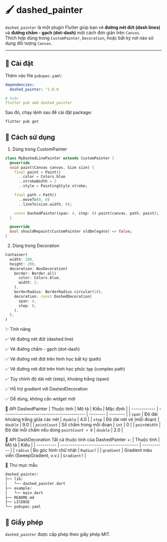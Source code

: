 # 🖌️ dashed_painter

`dashed_painter` là một plugin Flutter giúp bạn vẽ **đường nét đứt (dash lines)** và **đường chấm - gạch (dot-dash)** một cách đơn giản trên `Canvas`.  
Thích hợp dùng trong `CustomPainter`, `Decoration`, hoặc bất kỳ nơi nào sử dụng đối tượng `Canvas`.

---

## 🚀 Cài đặt

Thêm vào file `pubspec.yaml`:

```yaml
dependencies:
  dashed_painter: ^1.0.0

# hoặc
flutter pub add dashed_painter
```

Sau đó, chạy lệnh sau để cài đặt package:

```bash
flutter pub get
```

## 🎨 Cách sử dụng

1. Dùng trong CustomPainter

```dart
class MyDashedLinePainter extends CustomPainter {
  @override
  void paint(Canvas canvas, Size size) {
    final paint = Paint()
      ..color = Colors.blue
      ..strokeWidth = 2
      ..style = PaintingStyle.stroke;

    final path = Path()
      ..moveTo(0, 0)
      ..lineTo(size.width, 0);

    const DashedPainter(span: 4, step: 8).paint(canvas, path, paint);
  }

  @override
  bool shouldRepaint(CustomPainter oldDelegate) => false;
}
```

2. Dùng trong Decoration

```dart
Container(
  width: 200,
  height: 200,
  decoration: BoxDecoration(
    border: Border.all(
      color: Colors.blue,
      width: 2,
    ),
    borderRadius: BorderRadius.circular(20),
    decoration: const DashedDecoration(
      span: 4,
      step: 8,
    ),
  ),
)
```

✨ Tính năng

✅ Vẽ đường nét đứt (dashed line)

✅ Vẽ đường chấm - gạch (dot-dash)

✅ Vẽ đường nét đứt trên hình học bất kỳ (path)

✅ Vẽ đường nét đứt trên hình học phức tạp (complex path)

✅ Tùy chỉnh độ dài nét (step), khoảng trắng (span)

✅ Hỗ trợ gradient với DashedDecoration

✅ Dễ dùng, không cần widget mới

🧩 API DashedPainter
| Thuộc tính | Mô tả | Kiểu | Mặc định |
| ------------ | ----------------------------------------- | -------- | -------- |
| `span` | Độ dài khoảng trắng giữa các nét | `double` | 4.0 |
| `step` | Độ dài nét vẽ (mỗi đoạn) | `double` | 9.0 |
| `pointCount` | Số chấm trong mỗi đoạn | `int` | 0 |
| `pointWidth` | Độ dài mỗi chấm nếu dùng `pointCount > 0` | `double` | 2.0 |

🧱 API DashDecoration
Tất cả thuộc tính của DashedPainter +:
| Thuộc tính | Mô tả | Kiểu |
| ---------- | --------------------------------------- | ----------- |
| `radius` | Bo góc hình chữ nhật | `Radius?` |
| `gradient` | Gradient màu viền (SweepGradient, v.v.) | `Gradient?` |

📂 Thư mục mẫu

```dart
dashed_painter/
├── lib/
│   └── dashed_painter.dart
├── example/
│   └── main.dart
├── README.md
├── LICENSE
└── pubspec.yaml
```

## 📝 Giấy phép

`dashed_painter` được cấp phép theo giấy phép MIT.
